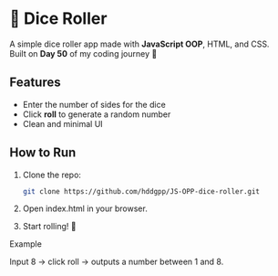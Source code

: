 # 🎲 Dice Roller

A simple dice roller app made with **JavaScript OOP**, HTML, and CSS.  
Built on **Day 50** of my coding journey 🚀

## Features
- Enter the number of sides for the dice
- Click **roll** to generate a random number
- Clean and minimal UI

## How to Run
1. Clone the repo:
   ```bash
   git clone https://github.com/hddgpp/JS-OPP-dice-roller.git

2. Open index.html in your browser.

3. Start rolling! 🎲

Example

Input 8 → click roll → outputs a number between 1 and 8.

